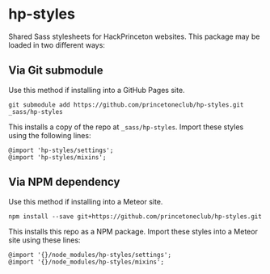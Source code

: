 # hp-styles
Shared Sass stylesheets for HackPrinceton websites. This package may be loaded in two different ways:

## Via Git submodule
Use this method if installing into a GitHub Pages site.

```
git submodule add https://github.com/princetoneclub/hp-styles.git _sass/hp-styles
```

This installs a copy of the repo at `_sass/hp-styles`. Import these styles using the following lines:

```
@import 'hp-styles/settings';
@import 'hp-styles/mixins';
```

## Via NPM dependency
Use this method if installing into a Meteor site.

```
npm install --save git+https://github.com/princetoneclub/hp-styles.git
```

This installs this repo as a NPM package. Import these styles into a Meteor site using these lines:

```
@import '{}/node_modules/hp-styles/settings';
@import '{}/node_modules/hp-styles/mixins';
```
